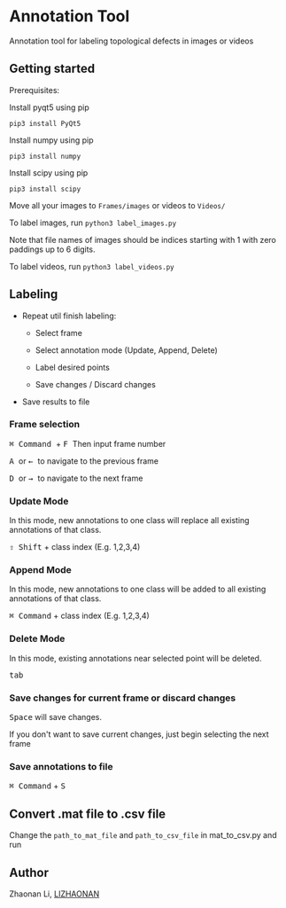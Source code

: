# Annotation Tool
Annotation tool for labeling topological defects in images or videos

## Getting started
Prerequisites:

Install pyqt5 using pip
```
pip3 install PyQt5
```
Install numpy using pip
```
pip3 install numpy
```
Install scipy using pip
```
pip3 install scipy
```
Move all your images to ```Frames/images``` or videos to ```Videos/```

To label images, run ```python3 label_images.py```

Note that file names of images should be indices starting with 1 with zero paddings up to 6 digits.

To label videos, run ```python3 label_videos.py```

## Labeling

- Repeat util finish labeling:

  - Select frame
  
  - Select annotation mode (Update, Append, Delete)
  
  - Label desired points
  
  - Save changes / Discard changes
  
- Save results to file


### Frame selection
<kbd> ⌘ Command </kbd> + <kbd> F </kbd> Then input frame number

<kbd> A </kbd> or <kbd> &leftarrow; </kbd> to navigate to the previous frame

<kbd> D </kbd> or <kbd> &rightarrow; </kbd> to navigate to the next frame

### Update Mode
In this mode, new annotations to one class will replace all existing annotations of that class.

<kbd>⇧ Shift</kbd> + class index (E.g. 1,2,3,4)

### Append Mode
In this mode, new annotations to one class will be added to all existing annotations of that class.

<kbd>⌘ Command</kbd> + class index (E.g. 1,2,3,4)

### Delete Mode
In this mode, existing annotations near selected point will be deleted.

<kbd>tab</kbd>

### Save changes for current frame or discard changes
<kbd>Space</kbd> will save changes. 

If you don't want to save current changes, just begin selecting the next frame

### Save annotations to file
<kbd>⌘ Command</kbd> + <kbd> S </kbd>

## Convert .mat file to .csv file
Change the ```path_to_mat_file``` and ```path_to_csv_file``` in mat_to_csv.py and run

## Author
Zhaonan Li, [LIZHAONAN](https://github.com/LIZHAONAN)

